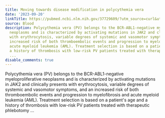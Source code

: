 ```yaml
---
title: Moving towards disease modification in polycythemia vera
date: '2023-09-20'
linkTitle: https://pubmed.ncbi.nlm.nih.gov/37729609/?utm_source=curl&utm_medium=rss&utm_campaign=journals&utm_content=7603509&fc=None&ff=20230921190446&v=2.17.9.post6+86293ac
source: Blood
description: Polycythemia vera (PV) belongs to the BCR-ABL1-negative myeloproliferative
  neoplasms and is characterized by activating mutations in JAK2 and clinically presents
  with erythrocytosis, variable degrees of systemic and vasomotor symptoms, and an
  increased risk of both thromboembolic events and progression to myelofibrosis and
  acute myeloid leukemia (AML). Treatment selection is based on a patient's age and
  a history of thrombosis with low-risk PV patients treated with therapeutic phlebotomy
  ...
disable_comments: true
---
```

Polycythemia vera (PV) belongs to the BCR-ABL1-negative myeloproliferative neoplasms and is characterized by activating mutations in JAK2 and clinically presents with erythrocytosis, variable degrees of systemic and vasomotor symptoms, and an increased risk of both thromboembolic events and progression to myelofibrosis and acute myeloid leukemia (AML). Treatment selection is based on a patient's age and a history of thrombosis with low-risk PV patients treated with therapeutic phlebotomy ...